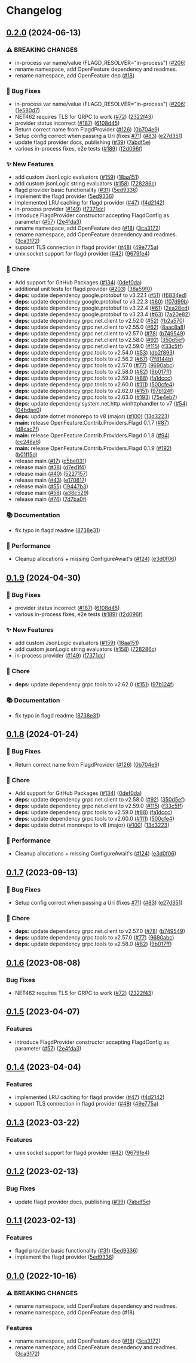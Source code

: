 # Changelog

## [0.2.0](https://github.com/jenshenneberg/dotnet-sdk-contrib/compare/OpenFeature.Contrib.Providers.Flagd-v0.1.9...OpenFeature.Contrib.Providers.Flagd-v0.2.0) (2024-06-13)


### ⚠ BREAKING CHANGES

* in-process var name/value (FLAGD_RESOLVER="in-process") ([#206](https://github.com/jenshenneberg/dotnet-sdk-contrib/issues/206))
* rename namespace, add OpenFeature dependency and readmes.
* rename namespace, add OpenFeature dep ([#18](https://github.com/jenshenneberg/dotnet-sdk-contrib/issues/18))

### 🐛 Bug Fixes

* in-process var name/value (FLAGD_RESOLVER="in-process") ([#206](https://github.com/jenshenneberg/dotnet-sdk-contrib/issues/206)) ([1e580d7](https://github.com/jenshenneberg/dotnet-sdk-contrib/commit/1e580d75a06f3d9f4683578e692247dbfc8aa7ea))
* NET462 requires TLS for GRPC to work ([#72](https://github.com/jenshenneberg/dotnet-sdk-contrib/issues/72)) ([2322f43](https://github.com/jenshenneberg/dotnet-sdk-contrib/commit/2322f4319b4b44b66c6965e736551538b4ced9a1))
* provider status incorrect ([#187](https://github.com/jenshenneberg/dotnet-sdk-contrib/issues/187)) ([6108d45](https://github.com/jenshenneberg/dotnet-sdk-contrib/commit/6108d452d6c8a5c70c18b45ea9dd2e13612370ec))
* Return correct name from FlagdProvider ([#126](https://github.com/jenshenneberg/dotnet-sdk-contrib/issues/126)) ([0b704e9](https://github.com/jenshenneberg/dotnet-sdk-contrib/commit/0b704e9662ab63fa164235aefa2013f0a9101857))
* Setup config correct when passing a Uri (fixes [#71](https://github.com/jenshenneberg/dotnet-sdk-contrib/issues/71)) ([#83](https://github.com/jenshenneberg/dotnet-sdk-contrib/issues/83)) ([e27d351](https://github.com/jenshenneberg/dotnet-sdk-contrib/commit/e27d351f7e3392102e2c7f840a0ab30e13198613))
* update flagd provider docs, publishing ([#39](https://github.com/jenshenneberg/dotnet-sdk-contrib/issues/39)) ([7abdf5e](https://github.com/jenshenneberg/dotnet-sdk-contrib/commit/7abdf5e979fe03b41ecf83e05c41ceb626941510))
* various in-process fixes, e2e tests ([#189](https://github.com/jenshenneberg/dotnet-sdk-contrib/issues/189)) ([f2d096f](https://github.com/jenshenneberg/dotnet-sdk-contrib/commit/f2d096fb4c1140a64a6d95bd17fd2efaf2320cda))


### ✨ New Features

* add custom JsonLogic evaluators ([#159](https://github.com/jenshenneberg/dotnet-sdk-contrib/issues/159)) ([18aa151](https://github.com/jenshenneberg/dotnet-sdk-contrib/commit/18aa15161975aeb5d334e79d9a57af5c0d2ee14a))
* add custom jsonLogic string evaluators ([#158](https://github.com/jenshenneberg/dotnet-sdk-contrib/issues/158)) ([728286c](https://github.com/jenshenneberg/dotnet-sdk-contrib/commit/728286c3ad8677cb92ef378ae714cb1b5f2cfea4))
* flagd provider basic functionality ([#31](https://github.com/jenshenneberg/dotnet-sdk-contrib/issues/31)) ([5ed9336](https://github.com/jenshenneberg/dotnet-sdk-contrib/commit/5ed9336132a12c058f46beef5c861233270e975e))
* implement the flagd provider ([5ed9336](https://github.com/jenshenneberg/dotnet-sdk-contrib/commit/5ed9336132a12c058f46beef5c861233270e975e))
* implemented LRU caching for flagd provider  ([#47](https://github.com/jenshenneberg/dotnet-sdk-contrib/issues/47)) ([f4d2142](https://github.com/jenshenneberg/dotnet-sdk-contrib/commit/f4d21426e9ec079d62ecca4e8d1936cb8ad299b7))
* in-process provider ([#149](https://github.com/jenshenneberg/dotnet-sdk-contrib/issues/149)) ([f7371dc](https://github.com/jenshenneberg/dotnet-sdk-contrib/commit/f7371dc91a3b8a9a6036429aee31d1098aed958f))
* introduce FlagdProvider constructor accepting FlagdConfig as parameter ([#57](https://github.com/jenshenneberg/dotnet-sdk-contrib/issues/57)) ([2e4fda3](https://github.com/jenshenneberg/dotnet-sdk-contrib/commit/2e4fda3abc6ffd3c43d5ea42dcddb855f5298322))
* rename namespace, add OpenFeature dep ([#18](https://github.com/jenshenneberg/dotnet-sdk-contrib/issues/18)) ([3ca3172](https://github.com/jenshenneberg/dotnet-sdk-contrib/commit/3ca31722b83053d4edf2038889c78efa717a7cff))
* rename namespace, add OpenFeature dependency and readmes. ([3ca3172](https://github.com/jenshenneberg/dotnet-sdk-contrib/commit/3ca31722b83053d4edf2038889c78efa717a7cff))
* support TLS connection in flagd provider ([#48](https://github.com/jenshenneberg/dotnet-sdk-contrib/issues/48)) ([49e775a](https://github.com/jenshenneberg/dotnet-sdk-contrib/commit/49e775a425b043e5774fbae348cfa2c4af59f2cf))
* unix socket support for flagd provider ([#42](https://github.com/jenshenneberg/dotnet-sdk-contrib/issues/42)) ([9679fe4](https://github.com/jenshenneberg/dotnet-sdk-contrib/commit/9679fe40cb13b48fa2f34521ce6175d9b8a6874b))


### 🧹 Chore

* Add support for GitHub Packages ([#134](https://github.com/jenshenneberg/dotnet-sdk-contrib/issues/134)) ([0def0da](https://github.com/jenshenneberg/dotnet-sdk-contrib/commit/0def0da173e2f327b7381eba043b6e99ae8f26fe))
* additional unit tests for flagd provider ([#203](https://github.com/jenshenneberg/dotnet-sdk-contrib/issues/203)) ([38a59f0](https://github.com/jenshenneberg/dotnet-sdk-contrib/commit/38a59f01b4c740ddcfb69b68c8b79fb169e06ad4))
* **deps:** update dependency google.protobuf to v3.22.1 ([#51](https://github.com/jenshenneberg/dotnet-sdk-contrib/issues/51)) ([f6834ed](https://github.com/jenshenneberg/dotnet-sdk-contrib/commit/f6834eddf125b3e1096473eb2f376b3588b62430))
* **deps:** update dependency google.protobuf to v3.22.3 ([#60](https://github.com/jenshenneberg/dotnet-sdk-contrib/issues/60)) ([f07d99b](https://github.com/jenshenneberg/dotnet-sdk-contrib/commit/f07d99b2358d8893a15a1c10d5070953d1fa8f4d))
* **deps:** update dependency google.protobuf to v3.22.4 ([#61](https://github.com/jenshenneberg/dotnet-sdk-contrib/issues/61)) ([2ea28ed](https://github.com/jenshenneberg/dotnet-sdk-contrib/commit/2ea28ed56b14566f1acd1b13f5fe1211b714c807))
* **deps:** update dependency google.protobuf to v3.23.4 ([#63](https://github.com/jenshenneberg/dotnet-sdk-contrib/issues/63)) ([7a20e82](https://github.com/jenshenneberg/dotnet-sdk-contrib/commit/7a20e82446e29934d50d6673bba5a3ed15b8d830))
* **deps:** update dependency grpc.net.client to v2.52.0 ([#52](https://github.com/jenshenneberg/dotnet-sdk-contrib/issues/52)) ([fb2a570](https://github.com/jenshenneberg/dotnet-sdk-contrib/commit/fb2a570701338fc3702af3ca2352150183af4b21))
* **deps:** update dependency grpc.net.client to v2.55.0 ([#62](https://github.com/jenshenneberg/dotnet-sdk-contrib/issues/62)) ([8aac8a8](https://github.com/jenshenneberg/dotnet-sdk-contrib/commit/8aac8a86582bdfd91f7f34dcd765052c81393845))
* **deps:** update dependency grpc.net.client to v2.57.0 ([#78](https://github.com/jenshenneberg/dotnet-sdk-contrib/issues/78)) ([b749549](https://github.com/jenshenneberg/dotnet-sdk-contrib/commit/b74954944c87dd708a0256a44fd7df8db911a66c))
* **deps:** update dependency grpc.net.client to v2.58.0 ([#92](https://github.com/jenshenneberg/dotnet-sdk-contrib/issues/92)) ([350d5ef](https://github.com/jenshenneberg/dotnet-sdk-contrib/commit/350d5efdfde51e1557e4f37b82c6baaccb05b2c9))
* **deps:** update dependency grpc.net.client to v2.59.0 ([#115](https://github.com/jenshenneberg/dotnet-sdk-contrib/issues/115)) ([f33c5ff](https://github.com/jenshenneberg/dotnet-sdk-contrib/commit/f33c5ff8ea9040ed61d7b36a2d4cf621a3a5c813))
* **deps:** update dependency grpc.tools to v2.54.0 ([#53](https://github.com/jenshenneberg/dotnet-sdk-contrib/issues/53)) ([db2f893](https://github.com/jenshenneberg/dotnet-sdk-contrib/commit/db2f893a2660060cefb5e8b41006981a21a0313e))
* **deps:** update dependency grpc.tools to v2.56.2 ([#67](https://github.com/jenshenneberg/dotnet-sdk-contrib/issues/67)) ([7f8144b](https://github.com/jenshenneberg/dotnet-sdk-contrib/commit/7f8144b93f04eed47be16381f881ee651f2ccb9c))
* **deps:** update dependency grpc.tools to v2.57.0 ([#77](https://github.com/jenshenneberg/dotnet-sdk-contrib/issues/77)) ([9690abc](https://github.com/jenshenneberg/dotnet-sdk-contrib/commit/9690abc3e3540cee3ec2a6c0cd29e81c8d4d39be))
* **deps:** update dependency grpc.tools to v2.58.0 ([#82](https://github.com/jenshenneberg/dotnet-sdk-contrib/issues/82)) ([9b017ff](https://github.com/jenshenneberg/dotnet-sdk-contrib/commit/9b017ff3a92499901c677e5cf9347ab387f91aaa))
* **deps:** update dependency grpc.tools to v2.59.0 ([#88](https://github.com/jenshenneberg/dotnet-sdk-contrib/issues/88)) ([fa1dccc](https://github.com/jenshenneberg/dotnet-sdk-contrib/commit/fa1dccc647da33b77a1509afe791b4fa83fab3e8))
* **deps:** update dependency grpc.tools to v2.60.0 ([#111](https://github.com/jenshenneberg/dotnet-sdk-contrib/issues/111)) ([500cfe4](https://github.com/jenshenneberg/dotnet-sdk-contrib/commit/500cfe49a4d12e4af199f9050cd89abeb06bcfe5))
* **deps:** update dependency grpc.tools to v2.62.0 ([#151](https://github.com/jenshenneberg/dotnet-sdk-contrib/issues/151)) ([97b124f](https://github.com/jenshenneberg/dotnet-sdk-contrib/commit/97b124fe3c047b8a1d1f08ca0d3619addddd94af))
* **deps:** update dependency grpc.tools to v2.63.0 ([#193](https://github.com/jenshenneberg/dotnet-sdk-contrib/issues/193)) ([75e4eb7](https://github.com/jenshenneberg/dotnet-sdk-contrib/commit/75e4eb7c379e6680545fb6dc638ec0345114877b))
* **deps:** update dependency system.net.http.winhttphandler to v7 ([#54](https://github.com/jenshenneberg/dotnet-sdk-contrib/issues/54)) ([04bdae0](https://github.com/jenshenneberg/dotnet-sdk-contrib/commit/04bdae038cbe3f8f631a5e3606cc7d8f6fa9f242))
* **deps:** update dotnet monorepo to v8 (major) ([#100](https://github.com/jenshenneberg/dotnet-sdk-contrib/issues/100)) ([13d3223](https://github.com/jenshenneberg/dotnet-sdk-contrib/commit/13d32231983e61ec9960cabfbf9a55fc5a6b32cb))
* **main:** release OpenFeature.Contrib.Providers.Flagd 0.1.7 ([#87](https://github.com/jenshenneberg/dotnet-sdk-contrib/issues/87)) ([d8cac7f](https://github.com/jenshenneberg/dotnet-sdk-contrib/commit/d8cac7fa6f757f6d62c9648eb249d80528f2b337))
* **main:** release OpenFeature.Contrib.Providers.Flagd 0.1.8 ([#94](https://github.com/jenshenneberg/dotnet-sdk-contrib/issues/94)) ([cc248a6](https://github.com/jenshenneberg/dotnet-sdk-contrib/commit/cc248a6e997f695b2be343569c2eabbe754d8450))
* **main:** release OpenFeature.Contrib.Providers.Flagd 0.1.9 ([#192](https://github.com/jenshenneberg/dotnet-sdk-contrib/issues/192)) ([b01ff5d](https://github.com/jenshenneberg/dotnet-sdk-contrib/commit/b01ff5d72ea6fdf6aaf65ffe6bbf4eda9bba9349))
* release main ([#17](https://github.com/jenshenneberg/dotnet-sdk-contrib/issues/17)) ([c5be031](https://github.com/jenshenneberg/dotnet-sdk-contrib/commit/c5be03129a42fd688fedb0b74ac35d340095b149))
* release main ([#38](https://github.com/jenshenneberg/dotnet-sdk-contrib/issues/38)) ([d7ed1f4](https://github.com/jenshenneberg/dotnet-sdk-contrib/commit/d7ed1f4a636c19231861367f5a82e3d67a462c8a))
* release main ([#40](https://github.com/jenshenneberg/dotnet-sdk-contrib/issues/40)) ([5227157](https://github.com/jenshenneberg/dotnet-sdk-contrib/commit/5227157f64c32cc25171c6a5ff22a45f4e62143a))
* release main ([#43](https://github.com/jenshenneberg/dotnet-sdk-contrib/issues/43)) ([e170817](https://github.com/jenshenneberg/dotnet-sdk-contrib/commit/e170817544b5c3642153fe02a8fe36a45eec017d))
* release main ([#55](https://github.com/jenshenneberg/dotnet-sdk-contrib/issues/55)) ([19447b3](https://github.com/jenshenneberg/dotnet-sdk-contrib/commit/19447b387c612d7b1cc1de335c60702f49281eae))
* release main ([#58](https://github.com/jenshenneberg/dotnet-sdk-contrib/issues/58)) ([a38c529](https://github.com/jenshenneberg/dotnet-sdk-contrib/commit/a38c5291765282202e6c3abedfc7f0cac735db92))
* release main ([#74](https://github.com/jenshenneberg/dotnet-sdk-contrib/issues/74)) ([7d7ba0f](https://github.com/jenshenneberg/dotnet-sdk-contrib/commit/7d7ba0f5817a8e5be0471d3503fc78d03397b0a0))


### 📚 Documentation

* fix typo in flagd readme ([8738e31](https://github.com/jenshenneberg/dotnet-sdk-contrib/commit/8738e3169da13774d734964c3ea621b35a031d77))


### 🚀 Performance

* Cleanup allocations + missing ConfigureAwait's ([#124](https://github.com/jenshenneberg/dotnet-sdk-contrib/issues/124)) ([e3d0f06](https://github.com/jenshenneberg/dotnet-sdk-contrib/commit/e3d0f06c5fc732c068eb5d135143fac3c2a6b01e))

## [0.1.9](https://github.com/open-feature/dotnet-sdk-contrib/compare/OpenFeature.Contrib.Providers.Flagd-v0.1.8...OpenFeature.Contrib.Providers.Flagd-v0.1.9) (2024-04-30)


### 🐛 Bug Fixes

* provider status incorrect ([#187](https://github.com/open-feature/dotnet-sdk-contrib/issues/187)) ([6108d45](https://github.com/open-feature/dotnet-sdk-contrib/commit/6108d452d6c8a5c70c18b45ea9dd2e13612370ec))
* various in-process fixes, e2e tests ([#189](https://github.com/open-feature/dotnet-sdk-contrib/issues/189)) ([f2d096f](https://github.com/open-feature/dotnet-sdk-contrib/commit/f2d096fb4c1140a64a6d95bd17fd2efaf2320cda))


### ✨ New Features

* add custom JsonLogic evaluators ([#159](https://github.com/open-feature/dotnet-sdk-contrib/issues/159)) ([18aa151](https://github.com/open-feature/dotnet-sdk-contrib/commit/18aa15161975aeb5d334e79d9a57af5c0d2ee14a))
* add custom jsonLogic string evaluators ([#158](https://github.com/open-feature/dotnet-sdk-contrib/issues/158)) ([728286c](https://github.com/open-feature/dotnet-sdk-contrib/commit/728286c3ad8677cb92ef378ae714cb1b5f2cfea4))
* in-process provider ([#149](https://github.com/open-feature/dotnet-sdk-contrib/issues/149)) ([f7371dc](https://github.com/open-feature/dotnet-sdk-contrib/commit/f7371dc91a3b8a9a6036429aee31d1098aed958f))


### 🧹 Chore

* **deps:** update dependency grpc.tools to v2.62.0 ([#151](https://github.com/open-feature/dotnet-sdk-contrib/issues/151)) ([97b124f](https://github.com/open-feature/dotnet-sdk-contrib/commit/97b124fe3c047b8a1d1f08ca0d3619addddd94af))


### 📚 Documentation

* fix typo in flagd readme ([8738e31](https://github.com/open-feature/dotnet-sdk-contrib/commit/8738e3169da13774d734964c3ea621b35a031d77))

## [0.1.8](https://github.com/open-feature/dotnet-sdk-contrib/compare/OpenFeature.Contrib.Providers.Flagd-v0.1.7...OpenFeature.Contrib.Providers.Flagd-v0.1.8) (2024-01-24)


### 🐛 Bug Fixes

* Return correct name from FlagdProvider ([#126](https://github.com/open-feature/dotnet-sdk-contrib/issues/126)) ([0b704e9](https://github.com/open-feature/dotnet-sdk-contrib/commit/0b704e9662ab63fa164235aefa2013f0a9101857))


### 🧹 Chore

* Add support for GitHub Packages ([#134](https://github.com/open-feature/dotnet-sdk-contrib/issues/134)) ([0def0da](https://github.com/open-feature/dotnet-sdk-contrib/commit/0def0da173e2f327b7381eba043b6e99ae8f26fe))
* **deps:** update dependency grpc.net.client to v2.58.0 ([#92](https://github.com/open-feature/dotnet-sdk-contrib/issues/92)) ([350d5ef](https://github.com/open-feature/dotnet-sdk-contrib/commit/350d5efdfde51e1557e4f37b82c6baaccb05b2c9))
* **deps:** update dependency grpc.net.client to v2.59.0 ([#115](https://github.com/open-feature/dotnet-sdk-contrib/issues/115)) ([f33c5ff](https://github.com/open-feature/dotnet-sdk-contrib/commit/f33c5ff8ea9040ed61d7b36a2d4cf621a3a5c813))
* **deps:** update dependency grpc.tools to v2.59.0 ([#88](https://github.com/open-feature/dotnet-sdk-contrib/issues/88)) ([fa1dccc](https://github.com/open-feature/dotnet-sdk-contrib/commit/fa1dccc647da33b77a1509afe791b4fa83fab3e8))
* **deps:** update dependency grpc.tools to v2.60.0 ([#111](https://github.com/open-feature/dotnet-sdk-contrib/issues/111)) ([500cfe4](https://github.com/open-feature/dotnet-sdk-contrib/commit/500cfe49a4d12e4af199f9050cd89abeb06bcfe5))
* **deps:** update dotnet monorepo to v8 (major) ([#100](https://github.com/open-feature/dotnet-sdk-contrib/issues/100)) ([13d3223](https://github.com/open-feature/dotnet-sdk-contrib/commit/13d32231983e61ec9960cabfbf9a55fc5a6b32cb))


### 🚀 Performance

* Cleanup allocations + missing ConfigureAwait's ([#124](https://github.com/open-feature/dotnet-sdk-contrib/issues/124)) ([e3d0f06](https://github.com/open-feature/dotnet-sdk-contrib/commit/e3d0f06c5fc732c068eb5d135143fac3c2a6b01e))

## [0.1.7](https://github.com/open-feature/dotnet-sdk-contrib/compare/OpenFeature.Contrib.Providers.Flagd-v0.1.6...OpenFeature.Contrib.Providers.Flagd-v0.1.7) (2023-09-13)


### 🐛 Bug Fixes

* Setup config correct when passing a Uri (fixes [#71](https://github.com/open-feature/dotnet-sdk-contrib/issues/71)) ([#83](https://github.com/open-feature/dotnet-sdk-contrib/issues/83)) ([e27d351](https://github.com/open-feature/dotnet-sdk-contrib/commit/e27d351f7e3392102e2c7f840a0ab30e13198613))


### 🧹 Chore

* **deps:** update dependency grpc.net.client to v2.57.0 ([#78](https://github.com/open-feature/dotnet-sdk-contrib/issues/78)) ([b749549](https://github.com/open-feature/dotnet-sdk-contrib/commit/b74954944c87dd708a0256a44fd7df8db911a66c))
* **deps:** update dependency grpc.tools to v2.57.0 ([#77](https://github.com/open-feature/dotnet-sdk-contrib/issues/77)) ([9690abc](https://github.com/open-feature/dotnet-sdk-contrib/commit/9690abc3e3540cee3ec2a6c0cd29e81c8d4d39be))
* **deps:** update dependency grpc.tools to v2.58.0 ([#82](https://github.com/open-feature/dotnet-sdk-contrib/issues/82)) ([9b017ff](https://github.com/open-feature/dotnet-sdk-contrib/commit/9b017ff3a92499901c677e5cf9347ab387f91aaa))

## [0.1.6](https://github.com/open-feature/dotnet-sdk-contrib/compare/OpenFeature.Contrib.Providers.Flagd-v0.1.5...OpenFeature.Contrib.Providers.Flagd-v0.1.6) (2023-08-08)


### Bug Fixes

* NET462 requires TLS for GRPC to work ([#72](https://github.com/open-feature/dotnet-sdk-contrib/issues/72)) ([2322f43](https://github.com/open-feature/dotnet-sdk-contrib/commit/2322f4319b4b44b66c6965e736551538b4ced9a1))

## [0.1.5](https://github.com/open-feature/dotnet-sdk-contrib/compare/OpenFeature.Contrib.Providers.Flagd-v0.1.4...OpenFeature.Contrib.Providers.Flagd-v0.1.5) (2023-04-07)


### Features

* introduce FlagdProvider constructor accepting FlagdConfig as parameter ([#57](https://github.com/open-feature/dotnet-sdk-contrib/issues/57)) ([2e4fda3](https://github.com/open-feature/dotnet-sdk-contrib/commit/2e4fda3abc6ffd3c43d5ea42dcddb855f5298322))

## [0.1.4](https://github.com/open-feature/dotnet-sdk-contrib/compare/OpenFeature.Contrib.Providers.Flagd-v0.1.3...OpenFeature.Contrib.Providers.Flagd-v0.1.4) (2023-04-04)


### Features

* implemented LRU caching for flagd provider  ([#47](https://github.com/open-feature/dotnet-sdk-contrib/issues/47)) ([f4d2142](https://github.com/open-feature/dotnet-sdk-contrib/commit/f4d21426e9ec079d62ecca4e8d1936cb8ad299b7))
* support TLS connection in flagd provider ([#48](https://github.com/open-feature/dotnet-sdk-contrib/issues/48)) ([49e775a](https://github.com/open-feature/dotnet-sdk-contrib/commit/49e775a425b043e5774fbae348cfa2c4af59f2cf))

## [0.1.3](https://github.com/open-feature/dotnet-sdk-contrib/compare/OpenFeature.Contrib.Providers.Flagd-v0.1.2...OpenFeature.Contrib.Providers.Flagd-v0.1.3) (2023-03-22)


### Features

* unix socket support for flagd provider ([#42](https://github.com/open-feature/dotnet-sdk-contrib/issues/42)) ([9679fe4](https://github.com/open-feature/dotnet-sdk-contrib/commit/9679fe40cb13b48fa2f34521ce6175d9b8a6874b))

## [0.1.2](https://github.com/open-feature/dotnet-sdk-contrib/compare/OpenFeature.Contrib.Providers.Flagd-v0.1.1...OpenFeature.Contrib.Providers.Flagd-v0.1.2) (2023-02-13)


### Bug Fixes

* update flagd provider docs, publishing ([#39](https://github.com/open-feature/dotnet-sdk-contrib/issues/39)) ([7abdf5e](https://github.com/open-feature/dotnet-sdk-contrib/commit/7abdf5e979fe03b41ecf83e05c41ceb626941510))

## [0.1.1](https://github.com/open-feature/dotnet-sdk-contrib/compare/OpenFeature.Contrib.Providers.Flagd-v0.1.0...OpenFeature.Contrib.Providers.Flagd-v0.1.1) (2023-02-13)


### Features

* flagd provider basic functionality ([#31](https://github.com/open-feature/dotnet-sdk-contrib/issues/31)) ([5ed9336](https://github.com/open-feature/dotnet-sdk-contrib/commit/5ed9336132a12c058f46beef5c861233270e975e))
* implement the flagd provider ([5ed9336](https://github.com/open-feature/dotnet-sdk-contrib/commit/5ed9336132a12c058f46beef5c861233270e975e))

## [0.1.0](https://github.com/open-feature/dotnet-sdk-contrib/compare/OpenFeature.Contrib.Providers.Flagd-v0.0.2...OpenFeature.Contrib.Providers.Flagd-v0.1.0) (2022-10-16)


### ⚠ BREAKING CHANGES

* rename namespace, add OpenFeature dependency and readmes.
* rename namespace, add OpenFeature dep (#18)

### Features

* rename namespace, add OpenFeature dep ([#18](https://github.com/open-feature/dotnet-sdk-contrib/issues/18)) ([3ca3172](https://github.com/open-feature/dotnet-sdk-contrib/commit/3ca31722b83053d4edf2038889c78efa717a7cff))
* rename namespace, add OpenFeature dependency and readmes. ([3ca3172](https://github.com/open-feature/dotnet-sdk-contrib/commit/3ca31722b83053d4edf2038889c78efa717a7cff))
